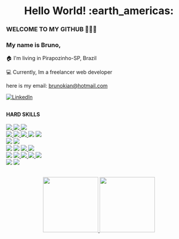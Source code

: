 <h1 align= "center"><b>Hello World! :earth_americas:</b></h1>

### WELCOME TO MY GITHUB 👋👋👋

<h3>My name is Bruno,</h3>

:house: I'm living in Pirapozinho-SP, Brazil

:computer: Currently, Im a freelancer web developer

here is my email: brunokian@hotmail.com

<a href="https://www.linkedin.com/in/brunokian/"><img alt="LinkedIn" src="https://img.shields.io/badge/LinkedIn-0077B5?style=for-the-badge&logo=linkedin&logoColor=white" /></a>

##

<h4>HARD SKILLS</h4>

<div>
    <a href="https://img.shields.io/badge/-Javascript-05122A?style=flat&logo=javascript" target="_blank"><img src="https://img.shields.io/badge/-javascript-05122A?style=for-the-badge&logo=javascript">
    <a href="https://img.shields.io/badge/-Javascript-05122A?style=flat&logo=javascript" target="_blank"><img src="https://img.shields.io/badge/-typescript-05122A?style=for-the-badge&logo=typescript">
    <a href="https://img.shields.io/badge/-Python-05122A?style=flat&logo=python" target="_blank"><img src="https://img.shields.io/badge/-Python-05122A?style=for-the-badge&logo=python">
</div>

<div>
    <a href="https://img.shields.io/badge/-Javascript-05122A?style=flat&logo=javascript" target="_blank"><img src="https://img.shields.io/badge/-react-05122A?style=for-the-badge&logo=react">
    <a href="https://img.shields.io/badge/-Javascript-05122A?style=flat&logo=javascript" target="_blank"><img src="https://img.shields.io/badge/-framer motion-05122A?style=for-the-badge&logo=framer">
    <a href="https://img.shields.io/badge/-Javascript-05122A?style=flat&logo=javascript" target="_blank"><img src="https://img.shields.io/badge/-redux-05122A?style=for-the-badge&logo=redux">
    <a href="https://img.shields.io/badge/-HTML-05122A?style=flat&logo=html5" target="_blank"><img src="https://img.shields.io/badge/-HTML-05122A?style=for-the-badge&logo=html5"></a>
    <a href="https://img.shields.io/badge/-CSS-05122A?style=flat&logo=css3" target="_blank"><img src="https://img.shields.io/badge/-CSS-05122A?style=for-the-badge&logo=css3"></a>
</div>

<div>
    <a href="https://img.shields.io/badge/-HTML-05122A?style=flat&logo=html5" target="_blank"><img src="https://img.shields.io/badge/-node.js-05122A?style=for-the-badge&logo=node.js"></a>
    <a href="https://img.shields.io/badge/-CSS-05122A?style=flat&logo=css3" target="_blank"><img src="https://img.shields.io/badge/-sequelize-05122A?style=for-the-badge&logo=sequelize"></a>
</div>
      
<div>
    <a href="https://img.shields.io/badge/-HTML-05122A?style=flat&logo=html5" target="_blank"><img src="https://img.shields.io/badge/-mongodb-05122A?style=for-the-badge&logo=mongodb"></a>
    <a href="https://img.shields.io/badge/-CSS-05122A?style=flat&logo=css3" target="_blank"><img src="https://img.shields.io/badge/-mongoose-05122A?style=for-the-badge&logo=mongoose"></a>
    <a href="https://img.shields.io/badge/-Javascript-05122A?style=flat&logo=javascript" target="_blank"><img src="https://img.shields.io/badge/-mysql-05122A?style=for-the-badge&logo=mysql">
    <a href="https://img.shields.io/badge/-Javascript-05122A?style=flat&logo=javascript" target="_blank"><img src="https://img.shields.io/badge/-sequelize-05122A?style=for-the-badge&logo=sequelize">
</div>
      
<div>
    <a href="https://img.shields.io/badge/-CSS-05122A?style=flat&logo=css3" target="_blank"><img src="https://img.shields.io/badge/-jest-05122A?style=for-the-badge&logo=jest"></a>
    <a href="https://img.shields.io/badge/-Javascript-05122A?style=flat&logo=javascript" target="_blank"><img src="https://img.shields.io/badge/-testing library-05122A?style=for-the-badge&logo=testing library">
    <a href="https://img.shields.io/badge/-Javascript-05122A?style=flat&logo=javascript" target="_blank"><img src="https://img.shields.io/badge/-mocha-05122A?style=for-the-badge&logo=mocha">
    <a href="https://img.shields.io/badge/-Javascript-05122A?style=flat&logo=javascript" target="_blank"><img src="https://img.shields.io/badge/-chai-05122A?style=for-the-badge&logo=chai">
    <a href="https://img.shields.io/badge/-Javascript-05122A?style=flat&logo=javascript" target="_blank"><img src="https://img.shields.io/badge/-pytest-05122A?style=for-the-badge&logo=pytest">
</div>
      
<div>
    <a href="https://img.shields.io/badge/-HTML-05122A?style=flat&logo=html5" target="_blank"><img src="https://img.shields.io/badge/-git-05122A?style=for-the-badge&logo=git"></a>
    <a href="https://img.shields.io/badge/-CSS-05122A?style=flat&logo=css3" target="_blank"><img src="https://img.shields.io/badge/-docker-05122A?style=for-the-badge&logo=docker"></a>
</div>


##

<div align="center">
  <a href="https://github.com/brunokian">
  <img height="150em" src="https://github-readme-stats.vercel.app/api?username=brunokian&show_icons=true&theme=codeSTACKr&include_all_commits=true&count_private=true"/>
  <img height="150em" src="https://github-readme-stats.vercel.app/api/top-langs/?username=brunokian&layout=compact&langs_count=8&theme=codeSTACKr"/>
</div>


  
<!--
**brunokian/brunokian** is a ✨ _special_ ✨ repository because its `README.md` (this file) appears on your GitHub profile.

Here are some ideas to get you started:

- 🔭 I’m currently working on ...
- 🌱 I’m currently learning ...
- 👯 I’m looking to collaborate on ...
- 🤔 I’m looking for help with ...
- 💬 Ask me about ...
- 📫 How to reach me: ...
- 😄 Pronouns: ...
- ⚡ Fun fact: ...
-->

